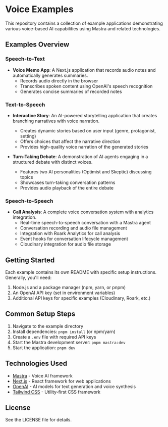 # Voice Examples

This repository contains a collection of example applications demonstrating various voice-based AI capabilities using Mastra and related technologies.

## Examples Overview

### Speech-to-Text

- **Voice Memo App**: A Next.js application that records audio notes and automatically generates summaries.
  - Records audio directly in the browser
  - Transcribes spoken content using OpenAI's speech recognition
  - Generates concise summaries of recorded notes

### Text-to-Speech

- **Interactive Story**: An AI-powered storytelling application that creates branching narratives with voice narration.
  - Creates dynamic stories based on user input (genre, protagonist, setting)
  - Offers choices that affect the narrative direction
  - Provides high-quality voice narration of the generated stories

- **Turn-Taking Debate**: A demonstration of AI agents engaging in a structured debate with distinct voices.
  - Features two AI personalities (Optimist and Skeptic) discussing topics
  - Showcases turn-taking conversation patterns
  - Provides audio playback of the entire debate

### Speech-to-Speech

- **Call Analysis**: A complete voice conversation system with analytics integration.
  - Real-time speech-to-speech conversation with a Mastra agent
  - Conversation recording and audio file management
  - Integration with Roark Analytics for call analysis
  - Event hooks for conversation lifecycle management
  - Cloudinary integration for audio file storage

## Getting Started

Each example contains its own README with specific setup instructions. Generally, you'll need:

1. Node.js and a package manager (npm, yarn, or pnpm)
2. An OpenAI API key (set in environment variables)
3. Additional API keys for specific examples (Cloudinary, Roark, etc.)

## Common Setup Steps

1. Navigate to the example directory
2. Install dependencies: `pnpm install` (or npm/yarn)
3. Create a `.env` file with required API keys
4. Start the Mastra development server: `pnpm mastra:dev`
5. Start the application: `pnpm dev`

## Technologies Used

- [Mastra](https://mastra.ai) - Voice AI framework
- [Next.js](https://nextjs.org) - React framework for web applications
- [OpenAI](https://openai.com) - AI models for text generation and voice synthesis
- [Tailwind CSS](https://tailwindcss.com) - Utility-first CSS framework

## License

See the LICENSE file for details.
